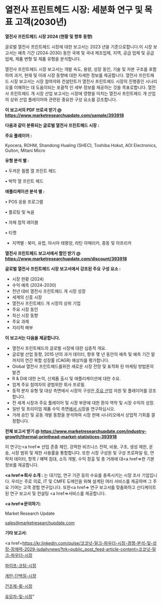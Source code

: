 # 열전사 프린트헤드 시장: 세분화 연구 및 목표 고객(2030년)

<strong>열전사 프린트헤드 시장 2024 (현황 및 향후 동향)</strong>

글로벌 열전사 프린트헤드 시장에 대한 보고서는 2023 년을 기준으로합니다.이 시장 보고서는 예측 기간 (2024-2030) 동안 국제 및 국내 제조업체, 지역, 공급 업체 및 공급 업체, 제품 변형 및 제품 유형을 분석합니다.

열전사 프린트헤드 시장 보고서는 개발 속도, 용량, 성장 동인, 기술 및 자본 구조를 포함하여 과거, 현재 및 미래 시장 동향에 대한 자세한 정보를 제공합니다. 열전사 프린트헤드 시장 보고서는 시장 참여자와 컨설턴트가 열전사 프린트헤드 시장의 진행중인 시나리오를 이해하는 데 도움이되는 포괄적 인 세부 정보를 제공하는 것을 목표로합니다. 열전사 프린트헤드 개 시장 산업 보고서는 시장에 영향을 미치는 열전사 프린트헤드 개 산업의 상위 산업 플레이어와 관련된 중요한 구성 요소를 강조합니다.



<strong>이 보고서의 PDF 브로셔 받기 @ <a href=https://www.marketresearchupdate.com/sample/393918>https://www.marketresearchupdate.com/sample/393918</a></strong>



<strong>다음과 같이 분류되는 글로벌 열전사 프린트헤드 시장 :</strong>



<strong>주요 플레이어 :</strong>

Kyocera, ROHM, Shandong Hualing (SHEC), Toshiba Hokut, AOI Electronics, Gulton, Mitani Micro



<strong>유형 분석 별 :</strong>

• 두꺼운 필름 열 프린트 헤드

• 박막 열 프린트 헤드



<strong>애플리케이션 분석 별 :</strong>

• POS 응용 프로그램

• 플로팅 및 녹음

• 자체 접착 레이블

• 티켓

<ul>
  <li>지역별 : 북미, 유럽, 아시아 태평양, 라틴 아메리카, 중동 및 아프리카</li>
</ul>


<strong>열전사 프린트헤드 보고서에서 할인 받기 @ <a href=https://www.marketresearchupdate.com/discount/393918>https://www.marketresearchupdate.com/discount/393918</a></strong>



<strong>글로벌 열전사 프린트헤드 시장 보고서에서 강조된 주요 구성 요소 :</strong>
<ul>
  <li>시장 현황 (2024)</li>
  <li>수익 예측 (2024-2030)</li>
  <li>전년 대비 열전사 프린트헤드 개 시장 성장</li>
  <li>세계의 신흥 시장</li>
  <li>열전사 프린트헤드 개 시장의 상위 기업</li>
  <li>주요 시장 동인</li>
  <li>최신 시장 동향</li>
  <li>주요 과제</li>
  <li>지리적 해부</li>
</ul>


<strong>이 보고서는 다음을 제공합니다.</strong>
<ul>
  <li>열전사 프린트헤드의 글로벌 시장에 대한 심층적 개요.</li>
  <li>글로벌 산업 동향, 2015 년의 과거 데이터, 향후 몇 년 동안의 예측 및 예측 기간 말까지의 연간 복합 성장률 (CAGR) 예상치를 평가합니다.</li>
  <li>Global 열전사 프린트헤드를위한 새로운 시장 전망 및 표적화 된 마케팅 방법론의 발견</li>
  <li>R &amp; D에 대한 논의, 신제품 출시 및 애플리케이션에 대한 수요.</li>
  <li>업계 주요 참여자의 광범위한 회사 프로필.</li>
  <li>동적 분자 유형 및 대상 측면에서 시장의 구성은<a href=> 주요 산</a>업 자원 및 플레이어를 강조합니다.</li>
  <li>전 세계 시장과 주요 플레이어 및 시장 부문에 대한 환자 역학 및 시장 수익의 성장.</li>
  <li>일반 및 프리미엄 제품 수익 측면<a href=>에서 시</a>장을 연구하십시오.</li>
  <li>거래 승인 및 공동 개발 동향을 분석하여 시장 판매 시나리오에서 상업적 기회를 결정합니다.</li>
</ul>



<strong>전체 보고서 받기 @ <a href=https://www.marketresearchupdate.com/industry-growth/thermal-printhead-market-statistices-393918>https://www.marketresearchupdate.com/industry-growth/thermal-printhead-market-statistices-393918</a></strong>

이 연구는<a href=> 산업 존중</a> 체인, 강력한 비즈니스 전략, 비용, 구조, 생성 제한, 운송, 시장 범위 및 제한 사용률을 통합합니다. 또한 시장 구성원 및 구성 프로파일 링, 연락처 데이터, 항목 / 혜택 침대, 소득 개발, 수익 창출 및 총 거래에 대<a href=>한 기본 </a>정보를 제공합니다.



<strong><a href=>회사 소</a>개 :</strong>
는 대기업, 연구 기관 등의 수요를 충족시키는 시장 조사 기업입니다. 우리는 주로 의료, IT 및 CMFE 도메인을 위해 설계된 여러 서비스를 제공하며 그 주요 기여는 고객 경험 연구입니다. 또한<a href=> 연구 보</a>고서를 맞춤화하고 신디케이트 된 연구 보고서 및 컨설팅 <a href=>서비스</a>를 제공합니다.



<strong><a href=>문의하기:</a></strong>

Market Research Update

sales@marketresearchupdate.com



<strong>기타 보고서:</strong>

<a href=https://kr.linkedin.com/pulse/코코넛-밀크-파우더-시장-경쟁-분석-및-성장-잠재력-2029-isdailynews?trk=public_post_feed-article-content>코코넛-밀크-파우더-시장</a>

<a href=https://www.linkedin.com/pulse/파이프-코팅-시장-경쟁-분석-및-성장-잠재력-2029-survey-spotlight-pro-24-analysis-ucilf/>파이프-코팅-시장</a>

<a href=https://www.linkedin.com/pulse/계란-단백질-시장-진입-전략-및-위험-평가2029년-market-matrix-musings-analysis-bylyf/>계란-단백질-시장</a>

<a href=https://www.linkedin.com/pulse/건조제-휠-시장-동향-및-성장-전망-data-dive-diaries-24-analysis-37sbf/>건조제-휠-시장</a>

<a href=https://www.linkedin.com/pulse/유모차-및-시장-규모-성장-2023-consumer-connection-compendium-ana-hxxpc/>유모차-및-시장</a>"
